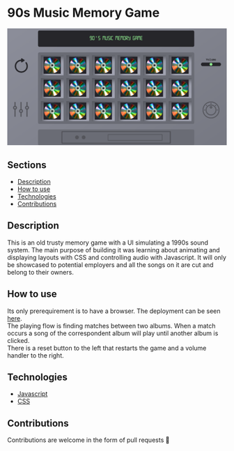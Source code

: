 # 90s Music Memory Game

![MemoryGame](Images/memory-readme.png)

## Sections
* [Description](#Description)
* [How to use](#How)
* [Technologies](#Technologies)
* [Contributions](#Contributions)

## Description

This is an old trusty memory game with a UI simulating a 1990s sound system. The main purpose of building it  was learning about animating and displaying layouts with CSS and controlling audio with Javascript. 
It will only be showcased to potential employers and all the songs on it are cut and belong to their owners.


## How to use

Its only prerequirement is to have a browser. The deployment can be seen [here](https://github.com/ceciCoding/90s-Music-Memory-Game). <br>
The playing flow is finding matches between two albums. When a match occurs a song of the correspondent album will play until another album is clicked. <br>
There is a reset button to the left that restarts the game and a volume handler to the right. 

## Technologies

* [Javascript](https://github.com/ceciCoding/90s-Music-Memory-Game/blob/master/script.js)
* [CSS](https://github.com/ceciCoding/90s-Music-Memory-Game/tree/master/CSS)

## Contributions

Contributions are welcome in the form of pull requests 🦄




